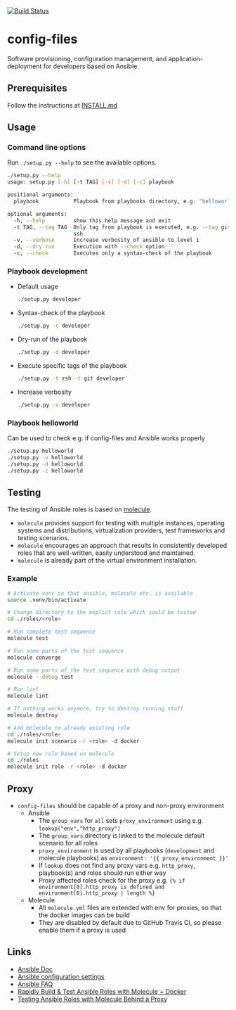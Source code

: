 [![Build Status](https://travis-ci.com/cmuck/config-files.svg?branch=master)](https://travis-ci.com/cmuck/config-files)

# config-files

Software provisioning, configuration management, and application-deployment for developers based on Ansible.

## Prerequisites

Follow the instructions at [INSTALL.md](./INSTALL.md)

## Usage

### Command line options

Run `./setup.py --help` to see the available options.

```sh
./setup.py --help
usage: setup.py [-h] [-t TAG] [-v] [-d] [-c] playbook

positional arguments:
  playbook           Playbook from playbooks directory, e.g. "helloworld"

optional arguments:
  -h, --help         show this help message and exit
  -t TAG, --tag TAG  Only tag from playbook is executed, e.g. --tag git --tag
                     ssh
  -v, --verbose      Increase verbosity of ansible to level 1
  -d, --dry-run      Execution with --check option
  -c, --check        Executes only a syntax-check of the playbook

```

### Playbook development

* Default usage
    ```sh
    ./setup.py developer
    ```
* Syntax-check of the playbook
    ```sh
    ./setup.py -c developer
    ```
* Dry-run of the playbook
    ```sh
    ./setup.py -d developer
    ```
* Execute specific tags of the playbook
    ```sh
    ./setup.py -t zsh -t git developer
    ```
* Increase verbosity
    ```sh
    ./setup.py -v developer
    ```

### Playbook helloworld

Can be used to check e.g. if config-files and Ansible works properly

```sh
./setup.py helloworld
./setup.py -v helloworld
./setup.py -d helloworld
./setup.py -c helloworld
```

## Testing

The testing of Ansible roles is based on [molecule](https://molecule.readthedocs.io/en/stable/index.html).

* `molecule` provides support for testing with multiple instances, operating systems and distributions, virtualization providers, test frameworks and testing scenarios.
* `molecule` encourages an approach that results in consistently developed roles that are well-written, easily understood and maintained.
* `molecule` is already part of the virtual environment installation.

### Example

```sh
# Activate venv so that ansible, molecule etc. is available
source .venv/bin/activate

# Change directory to the explict role which sould be tested
cd ./roles/<role>

# Run complete test sequence
molecule test

# Run some parts of the test sequence
molecule converge

# Run some parts of the test sequence with debug output
molecule --debug test

# Run lint
molecule lint

# If nothing works anymore, try to destroy running stuff
molecule destroy

# Add molecule to already existing role
cd ./roles/<role>
molecule init scenario -r <role> -d docker

# Setup new role based on molecule
cd ./roles
molecule init role -r <role> -d docker                                            
```

## Proxy

* `config-files` should be capable of a proxy and non-proxy environment
    * Ansible
        * The `group_vars` for `all` sets `proxy_environment` using e.g. `lookup("env","http_proxy")`
        * The `group_vars` directory is linked to the molecule default scenario for all roles
        * `proxy_environment` is used by all playbooks (`development` and molecule playbooks) as `environment: '{{ proxy_environment }}'`
        * If `lookup` does not find any proxy vars e.g. `http_proxy`, playbook(s) and roles should run either way
        * Proxy affected roles check for the proxy e.g. `{% if environment[0].http_proxy is defined and environment[0].http_proxy | length %}`
    * Molecule
        * All `molecule.yml` files are extended with env for proxies, so that the docker images can be build
        * They are disabled by default due to GitHub Travis CI, so please enable them if a proxy is used

## Links

* [Ansible Doc](https://docs.ansible.com/)
* [Ansible configuration settings](https://docs.ansible.com/ansible/2.8/reference_appendices/config.html)
* [Ansible FAQ](https://docs.ansible.com/ansible/latest/reference_appendices/faq.html)
* [Rapidly Build & Test Ansible Roles with Molecule + Docker](https://www.youtube.com/watch?v=DAnMyBZ8-Qs)
* [Testing Ansible Roles with Molecule Behind a Proxy ](https://renaudmarti.net/posts/molecule-proxy-support/)
